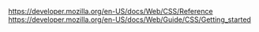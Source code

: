 https://developer.mozilla.org/en-US/docs/Web/CSS/Reference
https://developer.mozilla.org/en-US/docs/Web/Guide/CSS/Getting_started